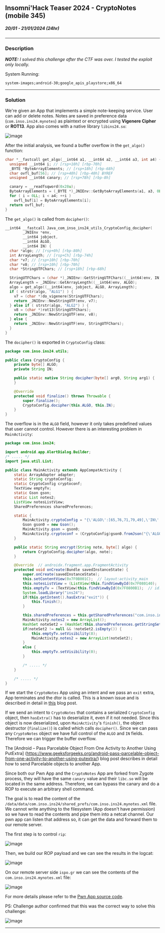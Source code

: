 ## Insomni'Hack Teaser 2024 - CryptoNotes (mobile 345)
##### 20/01 - 21/01/2024 (24hr)
___

### Description

***NOTE:** I solved this challenge after the CTF was over. I tested the exploit only locally.*


System Running:
```
system-images;android-30;google_apis_playstore;x86_64
```
___

### Solution


We're given an App that implements a simple note-keeping service. User can add or delete notes.
Notes are saved in preference data (`com.inso.ins24.mynotes`) as plaintext or encrypted using
**Vigenere Cipher** or **ROT13**. App also comes with a native library `libins24.so`:

![image](images/cryptonotes.png)


After the initial analysis, we found a buffer overflow in the `get_algo()` function:
```c
char *__fastcall get_algo(__int64 a1, __int64 a2, __int64 a3, int a4) {
  unsigned __int64 i; // [rsp+10h] [rbp-70h]
  _BYTE *ByteArrayElements; // [rsp+18h] [rbp-68h]
  char ovfl_buf[56]; // [rsp+40h] [rbp-40h] BYREF
  unsigned __int64 canary; // [rsp+78h] [rbp-8h]

  canary = __readfsqword(0x28u);
  ByteArrayElements = (_BYTE *)_JNIEnv::GetByteArrayElements(a1, a3, 0LL);
  for ( i = 0LL; i < a4; ++i )
    ovfl_buf[i] = ByteArrayElements[i];
  return ovfl_buf;
}
```

The `get_algo()` is called from `docipher()`:
```c
__int64 __fastcall Java_com_inso_ins24_utils_CryptoConfig_docipher(
        _JNIEnv *env,
        __int64 jobject,
        __int64 ALGO,
        __int64 IN) {
  char *algo; // [rsp+0h] [rbp-80h]
  int ArrayLength; // [rsp+Ch] [rbp-74h]
  char *v7; // [rsp+10h] [rbp-70h]
  char *v8; // [rsp+10h] [rbp-70h]
  char *StringUTFChars; // [rsp+18h] [rbp-68h]

  StringUTFChars = (char *)_JNIEnv::GetStringUTFChars((__int64)env, IN, 0LL);
  ArrayLength = _JNIEnv::GetArrayLength((__int64)env, ALGO);
  algo = get_algo((__int64)env, jobject, ALGO, ArrayLength);
  if ( strstr(algo, "ALG1") ) {
    v7 = (char *)do_vigenere(StringUTFChars);
    return _JNIEnv::NewStringUTF(env, v7);
  } else if ( strstr(algo, "ALG2") ) {
    v8 = (char *)rot13(StringUTFChars);
    return _JNIEnv::NewStringUTF(env, v8);
  } else {
    return _JNIEnv::NewStringUTF(env, StringUTFChars);
  }
}
```


The `docipher()` is exported in `CryptoConfig` class:
```java
package com.inso.ins24.utils;

public class CryptoConfig {
    private byte[] ALGO;
    private String IN;

    public static native String docipher(byte[] arg0, String arg1) {
    }

    @Override
    protected void finalize() throws Throwable {
        super.finalize();
        CryptoConfig.docipher(this.ALGO, this.IN);
    }
}
```


The overflow is in the `ALGO` field, however it only takes predefined values that user cannot control. However there is an interesting problem in `MainActivity`:
```java
package com.inso.ins24;

import android.app.AlertDialog.Builder;
/* ..... */
import java.util.List;

public class MainActivity extends AppCompatActivity {
    static ArrayAdapter adapter;
    static String cryptoConfig;
    static CryptoConfig cryptoconf;
    TextView emptyTv;
    static Gson gson;
    static List notes2;
    ListView notesListView;
    SharedPreferences sharedPreferences;

    static {
        MainActivity.cryptoConfig = "{\'ALGO\':[65,76,71,79,49],\'IN\':\'this is a notes\'}";
        Gson gson0 = new Gson();
        MainActivity.gson = gson0;
        MainActivity.cryptoconf = (CryptoConfig)gson0.fromJson("{\'ALGO\':[65,76,71,79,49],\'IN\':\'this is a notes\'}", CryptoConfig.class);
    }

    public static String encrypt(String note, byte[] algo) {
        return CryptoConfig.docipher(algo, note);
    }

    @Override  // androidx.fragment.app.FragmentActivity
    protected void onCreate(Bundle savedInstanceState) {
        super.onCreate(savedInstanceState);
        this.setContentView(0x7F0B001C);  // layout:activity_main
        this.notesListView = (ListView)this.findViewById(0x7F080140);  // id:notes_ListView
        this.emptyTv = (TextView)this.findViewById(0x7F0800B1);  // id:emptyTv
        System.loadLibrary("ins24");
        if(this.getIntent().hasExtra("exit")) {
            this.finish();
        }

        this.sharedPreferences = this.getSharedPreferences("com.inso.ins24.mynotes", 0);
        MainActivity.notes2 = new ArrayList();
        HashSet noteSet2 = (HashSet)this.sharedPreferences.getStringSet("notes", null);
        if(noteSet2 != null && !noteSet2.isEmpty()) {
            this.emptyTv.setVisibility(8);
            MainActivity.notes2 = new ArrayList(noteSet2);
        }
        else {
            this.emptyTv.setVisibility(0);
        }

        /* ..... */
    }

    /* ..... */
}
```

If we start the `CryptoNotes` App using an intent and we pass an `exit` extra, App terminates and
the dtor is called. This is a known issue and is described in detail in
[this](https://blog.oversecured.com/Exploiting-memory-corruption-vulnerabilities-on-Android/)
blog post.


If we send an intent to `CryptoNotes` that contains a serialized `CryptoConfig` object, then 
`hasExtra()` has to deserialize it, even if it not needed. Since this object is now deserialized,
upon `MainActivity`'s `finish()`, the object destructor (`finalize()`) is called which calls
`docipher()`. Since we can pass any `CryptoNotes` object we have full control of the `ALGO` and `IN`
fields. Therefore we can trigger the buffer overflow.
  
The
[Android – Pass Parcelable Object From One Activity to Another Using PutExtra]
(https://www.geeksforgeeks.org/android-pass-parcelable-object-from-one-activity-to-another-using-putextra/)
blog post describes in detail how to send Parcelable objects to another App.


Since both our Pwn App and the `CryptoNotes` App are forked from Zygote process, they will have
the same `canary` value and their `libc.so` will be located in the same address. Therefore, we 
can bypass the canary and do a ROP to execute an arbitrary shell command.


The goal is to read the content of the `/data/data/com.inso.ins24/shared_prefs/com.inso.ins24.mynotes.xml`
file. We cannot write anything to the filesystem (App doesn't have permission) so we have to
read the contents and pipe them into a netcat channel. Our pwn app can listen that address so, it
can get the data and forward them to our remote server.


The first step is to control `rip`:

![image](images/rip_control.png)


Then, we build our ROP payload and we can see the results in the logcat:

![image](images/logcat.png)


On our remote server side `ispo.gr` we can see the contents of the `com.inso.ins24.mynotes.xml`
file:

![image](images/remote_server.png)


For more details please refer to the [Pwn App source code](./CryptoNotesPwn).


PS: Challenge author confirmed that this was the correct way to solve this challenge: 

![image](images/confirmation.png)

___
